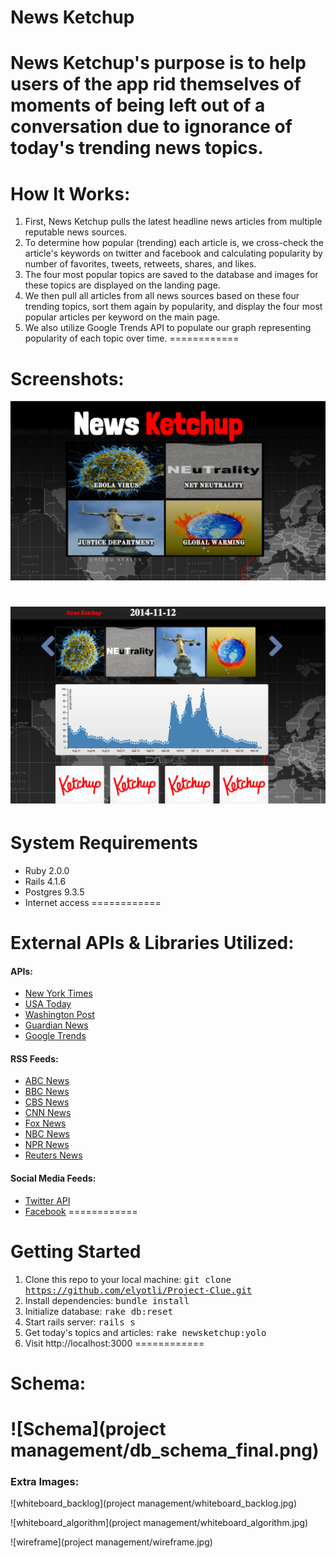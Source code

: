 News Ketchup
============


**News Ketchup's** purpose is to help users of the app rid themselves of moments of being left out of a conversation due to ignorance of today's trending news topics.
============

# How It Works:
1. First, News Ketchup pulls the latest headline news articles from multiple reputable news sources.
2. To determine how popular (trending) each article is, we cross-check the article's keywords on twitter and facebook and calculating popularity by number of favorites, tweets, retweets, shares, and likes.
3. The four most popular topics are saved to the database and images for these topics are displayed on the landing page.
4. We then pull all articles from all news sources based on these four trending topics, sort them again by popularity, and display the four most popular articles per keyword on the main page.
5. We also utilize Google Trends API to populate our graph representing popularity of each topic over time.
============

# Screenshots:
![NewsKetchup_Landing_Page](https://raw.githubusercontent.com/drennen42/drennen42.github.io/master/images/NewsKetchup_Landing.png)

![NewsKetchup_main_old](https://raw.githubusercontent.com/drennen42/drennen42.github.io/master/images/NewsKetchup_Main_Old.png)
============

# System Requirements
- Ruby 2.0.0
- Rails 4.1.6
- Postgres 9.3.5
- Internet access
============

# External APIs & Libraries Utilized:
#### APIs:
-	[New York Times](http://api.nytimes.com/svc/search/v2/)
-	[USA Today](http://api.usatoday.com/)
-	[Washington Post](http://api.washingtonpost.com/trove/v1/)
-	[Guardian News](http://content.guardianapis.com/)
- [Google Trends](www.google.com/trends)

#### RSS Feeds:
- [ABC News](http://feeds.abcnews.com/abcnews/topstories)
- [BBC News](http://feeds.bbci.co.uk/news/world/us_and_canada/rss.xml)
- [CBS News](http://www.cbsnews.com/latest/rss/main)
- [CNN News](http://rss.cnn.com/rss/cnn_topstories.rss)
- [Fox News](http://feeds.foxnews.com/foxnews/most-popular)
- [NBC News](http://feeds.nbcnews.com/feeds/topstories)
- [NPR News](http://www.npr.org/rss/rss.php)
- [Reuters News](http://feeds.reuters.com/reuters/topNews)

#### Social Media Feeds:
- [Twitter API](https://dev.twitter.com)
- [Facebook](http://graph.facebook.com)
============

# Getting Started

1. Clone this repo to your local machine: <tt>git clone https://github.com/elyotli/Project-Clue.git</tt>
2. Install dependencies: <tt>bundle install</tt>
3. Initialize database: <tt>rake db:reset</tt>
4. Start rails server: <tt>rails s</tt>
5. Get today's topics and articles: <tt>rake newsketchup:yolo</tt>
6. Visit http://localhost:3000
============

# Schema:
![Schema](project management/db_schema_final.png)
============
<!-- # User Stories

* I want to be able to see the top 5 trending topics for today
	* I would like to be able to see quick info about each trending topic
		* picture
		* topics
		* stats
		* most recent articles with heading, lead, quick stat, source
	* I would like to be able to see previous days top topics
	* I want to be able to interact with a timeline that will give statistics and news articles over time on a selected topic
		* I want the entire timeline to be visible with aggregated statistics
			* number of tweets or retweets
			* number of articles on major news sources
			* ...
		* I want to be able to see specific stats for each day on the graph when I hover over it
		* I want to be able to see relevant news articles for a specific day when I click on the graph
			* picture
			* topics and lead
			* quick stat
			* source
			* link to full article
		* I would like to be able to cycle through relevant news articles for each day
		(*) I would like to be able to upvote or downvote an article depending on relevance
		(*) forward tracking of topics
		(*) default articles when a topic is first chosen should be over the entire timeline -->

### Extra Images:
![whiteboard_backlog](project management/whiteboard_backlog.jpg)

![whiteboard_algorithm](project management/whiteboard_algorithm.jpg)

![wireframe](project management/wireframe.jpg)

